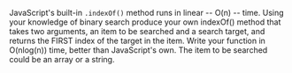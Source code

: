 JavaScript's built-in `.indexOf()` method runs in linear -- O(n) -- time. Using your knowledge of binary search
produce your own indexOf() method that takes two arguments, an item to be searched and a search target, and returns the FIRST index of the target in the item. Write your function in O(nlog(n)) time, better than JavaScript's own.
The item to be searched could be an array or a string.
